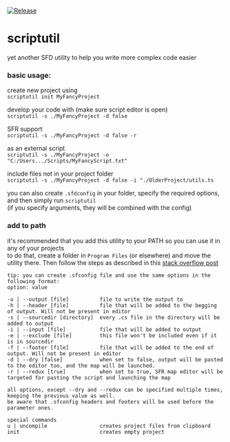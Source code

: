 [![Release](https://github.com/NotRustyBot/scriptutil/actions/workflows/dotnet-desktop.yml/badge.svg)](https://github.com/NotRustyBot/scriptutil/actions/workflows/dotnet-desktop.yml)

# scriptutil
yet another SFD utility to help you write more complex code easier


### basic usage:  
create new project using  
`scriptutil init MyFancyProject`  

develop your code with (make sure script editor is open)  
`scriptutil -s ./MyFancyProject -d false`

SFR support  
`scriptutil -s ./MyFancyProject -d false -r`

as an external script  
`scriptutil -s ./MyFancyProject -o "C:/Users.../Scripts/MyFancyScript.txt"`

include files not in your project folder  
`scriptutil -s ./MyFancyProject -d false -i "./OlderProject/utils.ts`

you can also create `.sfdconfig` in your folder, specify the required options, and then simply run `scriptutil`  
(if you specify arguments, they will be combined with the config)

### add to path
it's recommended that you add this utility to your PATH so you can use it in any of your projects  
to do that, create a folder in `Program Files` (or elsewhere) and move the utility there. Then follow the steps as described in this [stack overflow post](https://stackoverflow.com/questions/44272416/how-to-add-a-folder-to-path-environment-variable-in-windows-10-with-screensho)

```
tip: you can create .sfconfig file and use the same options in the following format:
option: value

-o | --output [file]          file to write the output to
-h | --header [file]          file that will be added to the begging of output. Will not be present in editor
-s | --sourcedir [directory]  every .cs file in the directory will be added to output
-i | --input [file]           file that will be added to output
-e | --exclude [file]         this file won't be included even if it is in sourcedir
-f | --footer [file]          file that will be added to the end of output. Will not be present in editor
-d | --dry [false]            when set to false, output will be pasted to the editor too, and the map will be launched.
-r | --redux [true]           when set to true, SFR map editor will be targeted for pasting the script and launching the map

all options, except --dry and --redux can be specified multiple times, keeping the previous value as well.
be aware that .sfconfig headers and footers will be used before the parameter ones.

special commands
u | uncompile                 creates project files from clipboard
init                          creates empty project
```
